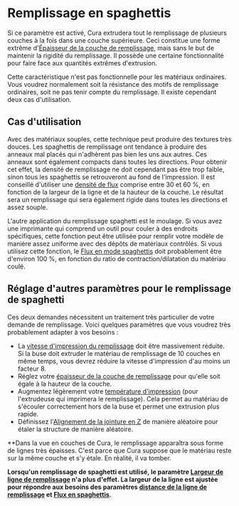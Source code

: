 Remplissage en spaghettis
====
Si ce paramètre est activé, Cura extrudera tout le remplissage de plusieurs couches à la fois dans une couche supérieure. Ceci constitue une forme extrême d'[Épaisseur de la couche de remplissage](../infill/infill_sparse_thickness.md), mais sans le but de maintenir la rigidité du remplissage. Il possède une certaine fonctionnalité pour faire face aux quantités extrêmes d'extrusion.

Cette caractéristique n'est pas fonctionnelle pour les matériaux ordinaires. Vous voudrez normalement soit la résistance des motifs de remplissage ordinaires, soit ne pas tenir compte du remplissage. Il existe cependant deux cas d'utilisation.

Cas d'utilisation
----
Avec des matériaux souples, cette technique peut produire des textures très douces. Les spaghettis de remplissage ont tendance à produire des anneaux mal placés qui n'adhèrent pas bien les uns aux autres. Ces anneaux sont également compacts dans toutes les directions. Pour obtenir cet effet, la densité de remplissage ne doit cependant pas être trop faible, sinon tous les spaghettis se retrouveront au fond de l'impression. Il est conseillé d'utiliser une [densité de flux](spaghetti_flow.md) comprise entre 30 et 60 %, en fonction de la largeur de la ligne et de la hauteur de la couche. Le résultat sera un remplissage qui sera également rigide dans toutes les directions et assez souple.

L'autre application du remplissage spaghetti est le moulage. Si vous avez une imprimante qui comprend un outil pour couler à des endroits spécifiques, cette fonction peut être utilisée pour remplir votre modèle de manière assez uniforme avec des dépôts de matériaux contrôlés. Si vous utilisez cette fonction, le [Flux en mode spaghettis](spaghetti_flow.md) doit probablement être d'environ 100 %, en fonction du ratio de contraction/dilatation du matériau coulé.

Réglage d'autres paramètres pour le remplissage de spaghetti
----
Ces deux demandes nécessitent un traitement très particulier de votre demande de remplissage. Voici quelques paramètres que vous voudrez très probablement adapter à vos besoins :
* La [vitesse d'impression du remplissage](../speed/speed_infill.md) doit être massivement réduite. Si la buse doit extruder le matériau de remplissage de 10 couches en même temps, vous devrez réduire la vitesse d'impression d'au moins un facteur 8.
* Réglez votre [épaisseur de la couche de remplissage](../infill/infill_sparse_thickness.md) pour qu'elle soit égale à la hauteur de la couche.
* Augmentez légèrement votre [température d'impression](../material/material_print_temperature.md) (pour l'extrudeuse qui imprimera le remplissage). Cela permet au matériau de s'écouler correctement hors de la buse et permet une extrusion plus rapide.
* Définissez l'[Alignement de la jointure en Z](../shell/z_seam_type.md) de manière aléatoire pour étaler la structure de manière aléatoire.

**Dans la vue en couches de Cura, le remplissage apparaîtra sous forme de lignes très épaisses. C'est parce que Cura suppose que le matériau reste sur la même couche et s'y étale. En réalité, il va tomber.

**Lorsqu'un remplissage de spaghetti est utilisé, le paramètre [Largeur de ligne de remplissage](../resolution/infill_line_width.md) n'a plus d'effet. La largeur de la ligne est ajustée pour répondre aux besoins des paramètres [distance de la ligne de remplissage](../infill/infill_line_distance.md) et [Flux en spaghettis](spaghetti_flow.md).**


